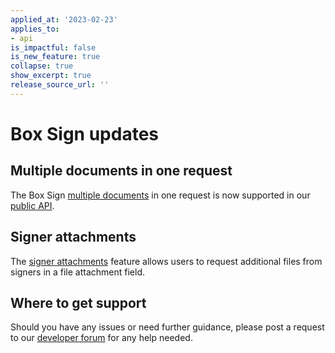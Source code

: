 ```yaml
---
applied_at: '2023-02-23'
applies_to: 
- api
is_impactful: false
is_new_feature: true
collapse: true
show_excerpt: true
release_source_url: ''
---
```


# Box Sign updates

## Multiple documents in one request

The Box Sign [multiple documents][1] in one request is now
supported in our [public API][2].

## Signer attachments

The [signer attachments][3] feature allows users to request
additional files from signers in a file attachment field.

## Where to get support

Should you have any issues or need further guidance, please post a request to
our [developer forum][4] for any help needed. 

[1]: https://support.box.com/hc/en-us/sections/10302887198227-Multiple-documents-in-a-signature-request
[2]: e://post-sign-requests
[3]: r://sign-request#param-signers-inputs-content_type
[4]: https://support.box.com/hc/en-us/community/topics/360001932973-Platform-and-Developer-Forum
